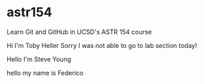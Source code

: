 # astr154
Learn Git and GitHub in UCSD's ASTR 154 course

Hi I'm Toby Heller
Sorry I was not able to go to lab section today!

Hello I'm Steve Young

hello my name is Federico
